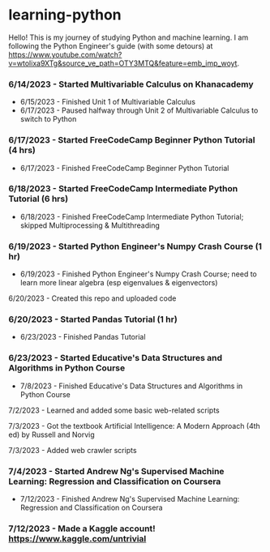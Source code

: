 # learning-python
Hello! This is my journey of studying Python and machine learning. I am following the Python Engineer's guide (with some detours) at https://www.youtube.com/watch?v=wtolixa9XTg&source_ve_path=OTY3MTQ&feature=emb_imp_woyt.
	
### 6/14/2023 - Started Multivariable Calculus on Khanacademy
* 6/15/2023 - Finished Unit 1 of Multivariable Calculus  
* 6/17/2023 - Paused halfway through Unit 2 of Multivariable Calculus to switch to Python

### 6/17/2023 - Started FreeCodeCamp Beginner Python Tutorial (4 hrs)
* 6/17/2023 - Finished FreeCodeCamp Beginner Python Tutorial

### 6/18/2023 - Started FreeCodeCamp Intermediate Python Tutorial (6 hrs)
* 6/18/2023 - Finished FreeCodeCamp Intermediate Python Tutorial; skipped Multiprocessing & Multithreading

### 6/19/2023 - Started Python Engineer's Numpy Crash Course (1 hr)
* 6/19/2023 - Finished Python Engineer's Numpy Crash Course; need to learn more linear algebra (esp eigenvalues & eigenvectors)

6/20/2023 - Created this repo and uploaded code

### 6/20/2023 - Started Pandas Tutorial (1 hr)
* 6/23/2023 - Finished Pandas Tutorial

### 6/23/2023 - Started Educative's Data Structures and Algorithms in Python Course
* 7/8/2023 - Finished Educative's Data Structures and Algorithms in Python Course

7/2/2023 - Learned and added some basic web-related scripts

7/3/2023 - Got the textbook Artificial Intelligence: A Modern Approach (4th ed) by Russell and Norvig

7/3/2023 - Added web crawler scripts

### 7/4/2023 - Started Andrew Ng's Supervised Machine Learning: Regression and Classification on Coursera
* 7/12/2023 - Finished Andrew Ng's Supervised Machine Learning: Regression and Classification on Coursera

### 7/12/2023 - Made a Kaggle account! https://www.kaggle.com/untrivial
